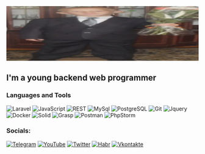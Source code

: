 [![Header](https://github.com/Wall4216/Wall4216/blob/main/assets/Wall.png)](https://vk.com/waall1642)

## I'm a young backend web programmer
### Languages and Tools
![Laravel](https://img.shields.io/badge/-Laravel-00a2e8?style=for-the-badge&logo=laravel&logoColor=6600ff)
![JavaScript](https://img.shields.io/badge/-JavaScript-blue?style=for-the-badge&logo=JavaScript&logoColor=orange)
![REST](https://img.shields.io/badge/-REST-yellow?style=for-the-badge&logo=REST&logoColor=blue)
![MySql](https://img.shields.io/badge/-MySql-green?style=for-the-badge&logo=Mysql&logoColor=white)
![PostgreSQL](https://img.shields.io/badge/-PostgreSQL-ffa420?style=for-the-badge&logo=PostgreSQL&logoColor=7cfc00)
![Git](https://img.shields.io/badge/-Git-953ba3?style=for-the-badge&logo=Git&logoColor=black)
![Jquery](https://img.shields.io/badge/-Jquery-c21010?style=for-the-badge&logo=Jquery&logoColor=12e319)
![Docker](https://img.shields.io/badge/-Docker-00a2e8?style=for-the-badge&logo=Docker&logoColor=4f0311)
![Solid](https://img.shields.io/badge/-Solid-020229?style=for-the-badge&logo=Solid&logoColor=10c242)
![Grasp](https://img.shields.io/badge/-Grasp-c3f205?style=for-the-badge&logo=Grasp&logoColor=ee05f2)
![Postman](https://img.shields.io/badge/-Postman-c3f205?style=for-the-badge&logo=Postman&logoColor=ee05f2)
![PhpStorm](https://img.shields.io/badge/-PhpStorm-c3f205?style=for-the-badge&logo=PhpStorm&logoColor=ee05f2)
### Socials:
[![Telegram](https://img.shields.io/badge/-Telegram-090909?style=for-the-badge&logo=telegram&logoColor=27A0D9)](https://t.me/WALL1642)
[![YouTube](https://img.shields.io/badge/-YouTube-090909?style=for-the-badge&logo=YouTube&logoColor=FF0000)](https://www.youtube.com/channel/UCMt363QAcc0e_nc_oLCEh5g)
[![Twitter](https://img.shields.io/badge/-Twitter-090909?style=for-the-badge&logo=Twitter&logoColor=1C9DEB)](https://twitter.com/alexeyshpavda)
[![Habr](https://img.shields.io/badge/-Habr-090909?style=for-the-badge&logo=Habr&logoColor=1C9DEB)](https://habr.com/ru/users/Wall1642/)
[![Vkontakte](https://img.shields.io/badge/-Vkontakte-090909?style=for-the-badge&logo=Vk&logoColor=4F7DB3)](https://vk.com/Waall1642)


